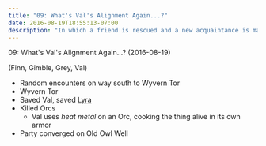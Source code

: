 ```yaml
---
title: "09: What's Val's Alignment Again...?"
date: 2016-08-19T18:55:13-07:00
description: "In which a friend is rescued and a new acquaintance is made."
---
```


09: What's Val's Alignment Again...? (2016-08-19)

(Finn, Gimble, Grey, Val)

- Random encounters on way south to Wyvern Tor
- Wyvern Tor
- Saved Val, saved [Lyra](../non-player-characters/#wiki-toc-lyra)
- Killed Orcs
    - Val uses _heat metal_ on an Orc, cooking the thing alive in its own armor
- Party converged on Old Owl Well
